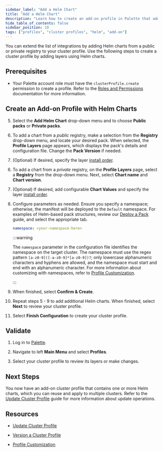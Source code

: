 ```yaml
---
sidebar_label: "Add a Helm Chart"
title: "Add a Helm Chart"
description: "Learn how to create an add-on profile in Palette that adds a Helm chart layer."
hide_table_of_contents: false
sidebar_position: 10
tags: ["profiles", "cluster profiles", "helm", "add-on"]
---
```


You can extend the list of integrations by adding Helm charts from a public or private registry to your cluster profile.
Use the following steps to create a cluster profile by adding layers using Helm charts.

## Prerequisites

- Your Palette account role must have the `clusterProfile.create` permission to create a profile. Refer to the
  [Roles and Permissions](../../../../user-management/palette-rbac/project-scope-roles-permissions.md#cluster-profile)
  documentation for more information.

## Create an Add-on Profile with Helm Charts

<PartialsComponent category="profiles" name="create-profile-enablement" edition="Add-on" />

5. Select the **Add Helm Chart** drop-down menu and to choose **Public packs** or **Private packs**.

<Tabs>

<TabItem value="public" label="Public Packs">

6. To add a chart from a _public_ registry, make a selection from the **Registry** drop-down menu, and locate your
   desired pack. When selected, the **Profile Layers** page appears, which displays the pack's details and configuration
   file. Change the **Pack Version** if needed.

7. (Optional) If desired, specify the layer [install order](./create-addon-profile.md#install-order).

</TabItem>

<TabItem value="private" label="Private Packs">

6. To add a chart from a _private_ registry, on the **Profile Layers** page, select a **Registry** from the drop-down
   menu. Next, select **Chart name** and **Chart version**.

7. (Optional) If desired, add configurable **Chart Values** and specify the layer
   [install order](./create-addon-profile.md#install-order).

</TabItem>

</Tabs>

8. Configure parameters as needed. Ensure you specify a namespace; otherwise, the manifest will be deployed to the
   `Default` namespace. For examples of Helm-based pack structures, review our
   [Deploy a Pack](../../../../tutorials/packs-registries/deploy-pack.md#build-a-pack) guide, and select the appropriate
   tab.

   ```yaml
   namespace: <your-namespace-here>
   ```

   :::warning

   The `namespace` parameter in the configuration file identifies the namespace on the target cluster. The namespace
   must use the regex pattern `[a-z0-9]([-a-z0-9]*[a-z0-9])?`; only lowercase alphanumeric characters and hyphens are
   allowed, and the namespace must start and end with an alphanumeric character. For more information about customizing
   with namespaces, refer to [Profile Customization](../../../profile-customization.md).

   :::

9. When finished, select **Confirm & Create**.

10. Repeat steps 5 - 9 to add additional Helm charts. When finished, select **Next** to review your cluster profile.

11. Select **Finish Configuration** to create your cluster profile.

## Validate

1. Log in to [Palette](https://console.spectrocloud.com).

2. Navigate to left **Main Menu** and select **Profiles**.

3. Select your cluster profile to review its layers or make changes.

## Next Steps

You now have an add-on cluster profile that contains one or more Helm charts, which you can reuse and apply to multiple
clusters. Refer to the [Update Cluster Profile](../../modify-cluster-profiles/update-cluster-profile.md) guide for more
information about update operations.

## Resources

- [Update Cluster Profile](../../modify-cluster-profiles/update-cluster-profile.md)

- [Version a Cluster Profile](../../modify-cluster-profiles/version-cluster-profile.md)

- [Profile Customization](../../../profile-customization.md)
